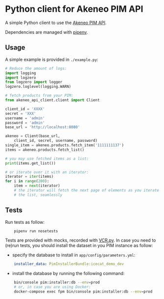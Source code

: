 # Python client for Akeneo PIM API

A simple Python client to use the [Akeneo PIM API](https://api.akeneo.com/).

Dependencies are managed with [pipenv](https://github.com/kennethreitz/pipenv).

## Usage
A simple example is provided in `./example.py`:
```python
# Reduce the amount of logs:
import logging
import logzero
from logzero import logger
logzero.loglevel(logging.WARN)

# fetch products from your PIM:
from akeneo_api_client.client import Client

client_id = 'XXXX'
secret = 'XXX'
username = 'admin'
password = 'admin'
base_url = 'http://localhost:8080'

akeneo = Client(base_url,
    client_id, secret, username, password)
single_item = akeneo.products.fetch_item('1111111137')
items = akeneo.products.fetch_list()

# you may use fetched items as a list:
print(items.get_list())

# or iterate over it with an iterator:
iterator = iter(items)
for i in range(200):
    item = next(iterator)
    # the iterator will fetch the next page of elements as you iterate through
    # the list, seamlessly
```



## Tests
Run tests as follow:
```bash
    pipenv run nosetests
```

Tests are provided with mocks, recorded with [VCR.py](http://vcrpy.readthedocs.io/en/latest/index.html).
In case you need to (re)run tests, you should install the dataset in you PIM
instance as follow:
- specify the database to install in `app/config/parameters.yml`:
```yaml
    installer_data: PimInstallerBundle:icecat_demo_dev
```
- install the database by running the following command:
```bash
	bin/console pim:installer:db --env=prod
	# or, in case you are using Docker:
	docker-compose exec fpm bin/console pim:installer:db --env=prod
```